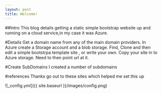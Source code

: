 ```yaml
---
layout: post
title: Welcome!
---
```

##Intro
This blog details getting a static simple bootstrap website up and running
on a cloud service,in my case it was Azure.

#Details
Get a domain name from any of the main domain providers.
In Azure create a Storage account and a blob storage.
Find, Clone and then edit a simple bootstrpa template site , or write your own.
Copy your site in to Azure storage.
Need to then point url at it. 

#Create SubDomains
I created a number of subdomains

#references
Thanks go out to these sites which helped me set this up

![_config.yml]({{ site.baseurl }}/images/config.png)

